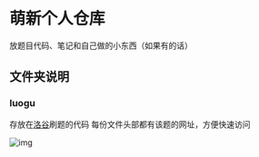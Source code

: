 # 萌新个人仓库

放题目代码、笔记和自己做的小东西（如果有的话）

## 文件夹说明

### luogu 
存放在[洛谷](https://www.luogu.com.cn/)刷题的代码
每份文件头部都有该题的网址，方便快速访问

![img](https://w.wallhaven.cc/full/7p/wallhaven-7px1je.jpg)